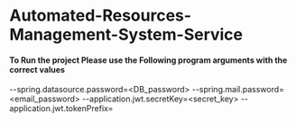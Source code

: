 # Automated-Resources-Management-System-Service

#### To Run the project Please use the Following program arguments with the correct values

--spring.datasource.password=<DB_password>
--spring.mail.password=<email_password>
--application.jwt.secretKey=<secret_key>
--application.jwt.tokenPrefix=<Token>


